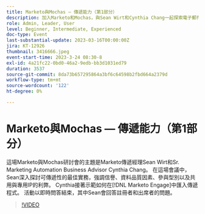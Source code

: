 ```yaml
---
title: Marketo與Mochas — 傳遞能力（第1部分）
description: 加入Marketo和Mochas，與Sean Wirt和Cynthia Chang一起探索電子郵件傳遞能力最佳實務，涵蓋聲譽管理、資料品質、共用與專用IP，以及Marketo Engage傳遞能力計畫的示範。
role: Admin, Leader, User
level: Beginner, Intermediate, Experienced
doc-type: Event
last-substantial-update: 2023-03-16T00:00:00Z
jira: KT-12926
thumbnail: 3416666.jpeg
event-start-time: 2023-3-24 08:30-8
exl-id: 4a21fc22-0bd0-46a2-9edb-bb3d1031ed79
duration: 3537
source-git-commit: 8da73b657295864a3bf6c64598b2fbd664a2379d
workflow-type: tm+mt
source-wordcount: '122'
ht-degree: 0%

---
```


# Marketo與Mochas — 傳遞能力（第1部分）

這場Marketo與Mochas研討會的主題是Marketo傳遞經理Sean Wirt和Sr. Marketing Automation Business Advisor Cynthia Chang。 在這場會議中，Sean深入探討可傳遞性的最佳實務，強調信譽、資料品質因素、參與型別以及共用與專用IP的利弊。 Cynthia接著示範如何在[!DNL Marketo Engage]中匯入傳遞程式。 活動以即時問答結束，其中Sean會回答註冊者和出席者的問題。

>[!VIDEO](https://video.tv.adobe.com/v/3416666/?quality=12&learn=on)
